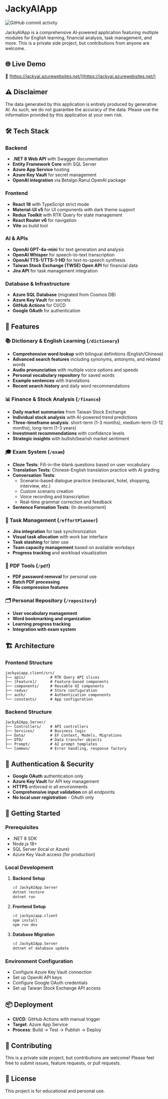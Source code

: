 # JackyAIApp

![GitHub commit activity](https://img.shields.io/github/commit-activity/m/twjackysu/JackyAIApp)

JackyAIApp is a comprehensive AI-powered application featuring multiple modules for English learning, financial analysis, task management, and more. This is a private side project, but contributions from anyone are welcome.

## 🌐 Live Demo

🔗 [https://jackyai.azurewebsites.net/](https://jackyai.azurewebsites.net/)

## ⚠️ Disclaimer

The data generated by this application is entirely produced by generative AI. As such, we do not guarantee the accuracy of the data. Please use the information provided by this application at your own risk.

## 🛠️ Tech Stack

### Backend
- **.NET 8 Web API** with Swagger documentation
- **Entity Framework Core** with SQL Server
- **Azure App Service** hosting
- **Azure Key Vault** for secret management
- **OpenAI integration** via Betalgo.Ranul.OpenAI package

### Frontend
- **React 18** with TypeScript strict mode
- **Material-UI v5** for UI components with dark theme support
- **Redux Toolkit** with RTK Query for state management
- **React Router v6** for navigation
- **Vite** as build tool

### AI & APIs
- **OpenAI GPT-4o-mini** for text generation and analysis
- **OpenAI Whisper** for speech-to-text transcription
- **OpenAI TTS-1/TTS-1-HD** for text-to-speech synthesis
- **Taiwan Stock Exchange (TWSE) Open API** for financial data
- **Jira API** for task management integration

### Database & Infrastructure
- **Azure SQL Database** (migrated from Cosmos DB)
- **Azure Key Vault** for secrets
- **GitHub Actions** for CI/CD
- **Google OAuth** for authentication

## 🚀 Features

### 📚 Dictionary & English Learning (`/dictionary`)
- **Comprehensive word lookup** with bilingual definitions (English/Chinese)
- **Advanced search features** including synonyms, antonyms, and related words
- **Audio pronunciation** with multiple voice options and speeds
- **Personal vocabulary repository** for saved words
- **Example sentences** with translations
- **Recent search history** and daily word recommendations

### 📊 Finance & Stock Analysis (`/finance`)
- **Daily market summaries** from Taiwan Stock Exchange
- **Individual stock analysis** with AI-powered trend predictions
- **Three-timeframe analysis**: short-term (1-3 months), medium-term (3-12 months), long-term (1-3 years)
- **Investment recommendations** with confidence levels
- **Strategic insights** with bullish/bearish market sentiment

### 🎓 Exam System (`/exam`)
- **Cloze Tests**: Fill-in-the-blank questions based on user vocabulary
- **Translation Tests**: Chinese-English translation practice with AI grading
- **Conversation Tests**: 
  - Scenario-based dialogue practice (restaurant, hotel, shopping, interview, etc.)
  - Custom scenario creation
  - Voice recording and transcription
  - Real-time grammar correction and feedback
- **Sentence Formation Tests**: (In development)

### 📝 Task Management (`/effortPlanner`)
- **Jira integration** for task synchronization
- **Visual task allocation** with work bar interface
- **Task stashing** for later use
- **Team capacity management** based on available workdays
- **Progress tracking** and workload visualization

### 📄 PDF Tools (`/pdf`)
- **PDF password removal** for personal use
- **Batch PDF processing**
- **File compression features**

### 🗂️ Personal Repository (`/repository`)
- **User vocabulary management**
- **Word bookmarking and organization**
- **Learning progress tracking**
- **Integration with exam system**

## 🏗️ Architecture

### Frontend Structure
```
jackyaiapp.client/src/
├── apis/           # RTK Query API slices
├── [Feature]/      # Feature-based components
├── components/     # Reusable UI components
├── redux/          # Store configuration
├── auth/           # Authentication components
└── constants/      # App configuration
```

### Backend Structure
```
JackyAIApp.Server/
├── Controllers/    # API controllers
├── Services/       # Business logic
├── Data/           # EF Context, Models, Migrations
├── DTO/            # Data transfer objects
├── Prompt/         # AI prompt templates
└── Common/         # Error handling, response factory
```

## 🔐 Authentication & Security

- **Google OAuth** authentication only
- **Azure Key Vault** for API key management
- **HTTPS** enforced in all environments
- **Comprehensive input validation** on all endpoints
- **No local user registration** - OAuth only

## 🚀 Getting Started

### Prerequisites
- .NET 8 SDK
- Node.js 18+
- SQL Server (local or Azure)
- Azure Key Vault access (for production)

### Local Development

1. **Backend Setup**
   ```bash
   cd JackyAIApp.Server
   dotnet restore
   dotnet run
   ```

2. **Frontend Setup**
   ```bash
   cd jackyaiapp.client
   npm install
   npm run dev
   ```

3. **Database Migration**
   ```bash
   cd JackyAIApp.Server
   dotnet ef database update
   ```

### Environment Configuration
- Configure Azure Key Vault connection
- Set up OpenAI API keys
- Configure Google OAuth credentials
- Set up Taiwan Stock Exchange API access

## 📦 Deployment

- **CI/CD**: GitHub Actions with manual trigger
- **Target**: Azure App Service
- **Process**: Build → Test → Publish → Deploy

## 🤝 Contributing

This is a private side project, but contributions are welcome! Please feel free to submit issues, feature requests, or pull requests.

## 📄 License

This project is for educational and personal use.